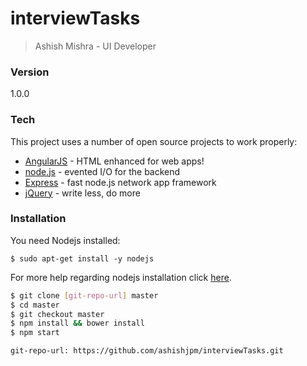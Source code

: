 # interviewTasks
>Ashish Mishra - UI Developer
### Version
1.0.0

### Tech

This project uses a number of open source projects to work properly:

* [AngularJS](https://docs.angularjs.org/guide/introduction) - HTML enhanced for web apps!
* [node.js](https://nodejs.org/en/docs/) - evented I/O for the backend
* [Express](http://expressjs.com/en/starter/installing.html) - fast node.js network app framework 
* [jQuery](https://jquery.com/) - write less, do more

### Installation

You need Nodejs installed:

`$ sudo apt-get install -y nodejs`

For more help regarding nodejs installation click [here](https://nodejs.org/en/download/package-manager/).
```sh
$ git clone [git-repo-url] master
$ cd master
$ git checkout master
$ npm install && bower install
$ npm start
```

`git-repo-url: https://github.com/ashishjpm/interviewTasks.git` 